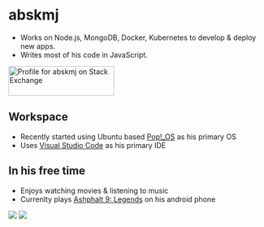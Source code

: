 # abskmj

- Works on Node.js, MongoDB, Docker, Kubernetes to develop & deploy new apps. 
- Writes most of his code in JavaScript. 

<a href="https://stackexchange.com/users/11572277"><img src="https://stackexchange.com/users/flair/11572277.png?theme=dark" width="208" height="58" alt="Profile for abskmj on Stack Exchange" title="Profile for abskmj on Stack Exchange"></a>

## Workspace
- Recently started using Ubuntu based [Pop!_OS](https://pop.system76.com/) as his primary OS
- Uses [Visual Studio Code](https://code.visualstudio.com/) as his primary IDE

## In his free time
- Enjoys watching movies & listening to music
- Currenlty plays [Ashphalt 9: Legends](https://asphaltlegends.com/) on his android phone 

[![](https://img.shields.io/static/v1?label=Message&color=blue&logo=twitter&user=rj&message=@abskmj&style=for-the-badge)](https://twitter.com/messages/compose?recipient_id=1286526475374534657)
[![](https://badges.lastfm.workers.dev/last-played?user=abhishekmajhi&style=for-the-badge)](https://www.last.fm/user/abhishekmajhi)
